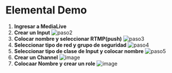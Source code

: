 # Elemental Demo
1. **Ingresar a MediaLive**
2. **Crear un Input**
   ![paso2](https://github.com/lvaldivia/elementaldemo/assets/3209183/b83d5bb3-ce61-4466-b398-6ef3b0f4a44e)
3. **Colocar nombre y seleccionar RTMP(push)**
![paso3](https://github.com/lvaldivia/elementaldemo/assets/3209183/b59504f5-6ee4-4933-a0b3-5e1f844d74e3)
4. **Seleccionar tipo de red y grupo de seguridad**
![paso4](https://github.com/lvaldivia/elementaldemo/assets/3209183/319495b7-b18f-48ad-a58b-07055815b825)
5. **Seleccionar tipo de clase de Input y colocar nombre**
![paso5](https://github.com/lvaldivia/elementaldemo/assets/3209183/8c7a8c4b-0047-4c52-a12c-fe45f9076a45)
6. **Crear un Channel**
   ![image](https://github.com/lvaldivia/elementaldemo/assets/3209183/6fda06f1-8631-4006-affa-1978669f21e1)
7. **Colocaar Nombre y crear un role**
   ![image](https://github.com/lvaldivia/elementaldemo/assets/3209183/677c579a-6dac-42a8-b7fd-56960f0bbc8f)




